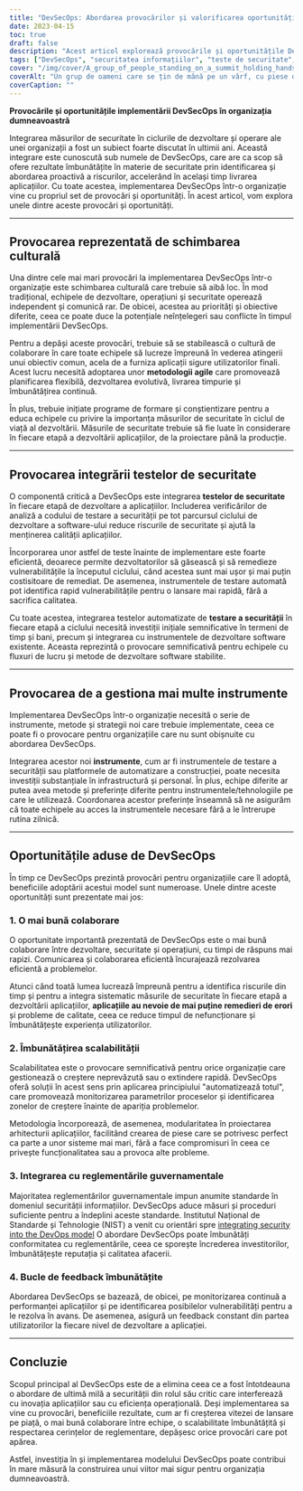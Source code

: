 ```yaml
---
title: "DevSecOps: Abordarea provocărilor și valorificarea oportunităților."
date: 2023-04-15
toc: true
draft: false
description: "Acest articol explorează provocările și oportunitățile DevSecOps în organizații, inclusiv o mai bună colaborare, o mai bună scalabilitate, integrarea cu reglementările guvernamentale și multe altele."
tags: ["DevSecOps", "securitatea informațiilor", "teste de securitate", "metodologii agile", "colaborare", "reglementări guvernamentale", "automatizare", "dezvoltarea aplicațiilor", "scalabilitate", "monitorizare continuă", "Orientările NIST", "bucle de feedback", "modularitate", "vulnerabilități", "asigurarea calității", "securitate cibernetică", "Infrastructura IT", "instrumente de dezvoltare software", "gestionarea riscurilor"]
cover: "/img/cover/A_group_of_people_standing_on_a_summit_holding_hands.png"
coverAlt: "Un grup de oameni care se țin de mână pe un vârf, cu piese de puzzle care se potrivesc în prim-plan."
coverCaption: ""
---
```


**Provocările și oportunitățile implementării DevSecOps în organizația dumneavoastră**

Integrarea măsurilor de securitate în ciclurile de dezvoltare și operare ale unei organizații a fost un subiect foarte discutat în ultimii ani. Această integrare este cunoscută sub numele de DevSecOps, care are ca scop să ofere rezultate îmbunătățite în materie de securitate prin identificarea și abordarea proactivă a riscurilor, accelerând în același timp livrarea aplicațiilor. Cu toate acestea, implementarea DevSecOps într-o organizație vine cu propriul set de provocări și oportunități. În acest articol, vom explora unele dintre aceste provocări și oportunități.

______

## Provocarea reprezentată de schimbarea culturală

Una dintre cele mai mari provocări la implementarea DevSecOps într-o organizație este schimbarea culturală care trebuie să aibă loc. În mod tradițional, echipele de dezvoltare, operațiuni și securitate operează independent și comunică rar. De obicei, acestea au priorități și obiective diferite, ceea ce poate duce la potențiale neînțelegeri sau conflicte în timpul implementării DevSecOps.

Pentru a depăși aceste provocări, trebuie să se stabilească o cultură de colaborare în care toate echipele să lucreze împreună în vederea atingerii unui obiectiv comun, acela de a furniza aplicații sigure utilizatorilor finali. Acest lucru necesită adoptarea unor **metodologii agile** care promovează planificarea flexibilă, dezvoltarea evolutivă, livrarea timpurie și îmbunătățirea continuă.

În plus, trebuie inițiate programe de formare și conștientizare pentru a educa echipele cu privire la importanța măsurilor de securitate în ciclul de viață al dezvoltării. Măsurile de securitate trebuie să fie luate în considerare în fiecare etapă a dezvoltării aplicațiilor, de la proiectare până la producție.

______

## Provocarea integrării testelor de securitate

O componentă critică a DevSecOps este integrarea **testelor de securitate** în fiecare etapă de dezvoltare a aplicațiilor. Includerea verificărilor de analiză a codului de testare a securității pe tot parcursul ciclului de dezvoltare a software-ului reduce riscurile de securitate și ajută la menținerea calității aplicațiilor.

Încorporarea unor astfel de teste înainte de implementare este foarte eficientă, deoarece permite dezvoltatorilor să găsească și să remedieze vulnerabilitățile la începutul ciclului, când acestea sunt mai ușor și mai puțin costisitoare de remediat. De asemenea, instrumentele de testare automată pot identifica rapid vulnerabilitățile pentru o lansare mai rapidă, fără a sacrifica calitatea.

Cu toate acestea, integrarea testelor automatizate de **testare a securității** în fiecare etapă a ciclului necesită investiții inițiale semnificative în termeni de timp și bani, precum și integrarea cu instrumentele de dezvoltare software existente. Aceasta reprezintă o provocare semnificativă pentru echipele cu fluxuri de lucru și metode de dezvoltare software stabilite.

______

## Provocarea de a gestiona mai multe instrumente

Implementarea DevSecOps într-o organizație necesită o serie de instrumente, metode și strategii noi care trebuie implementate, ceea ce poate fi o provocare pentru organizațiile care nu sunt obișnuite cu abordarea DevSecOps.

Integrarea acestor noi **instrumente**, cum ar fi instrumentele de testare a securității sau platformele de automatizare a construcției, poate necesita investiții substanțiale în infrastructură și personal. În plus, echipe diferite ar putea avea metode și preferințe diferite pentru instrumentele/tehnologiile pe care le utilizează. Coordonarea acestor preferințe înseamnă să ne asigurăm că toate echipele au acces la instrumentele necesare fără a le întrerupe rutina zilnică.

______

## Oportunitățile aduse de DevSecOps

În timp ce DevSecOps prezintă provocări pentru organizațiile care îl adoptă, beneficiile adoptării acestui model sunt numeroase. Unele dintre aceste oportunități sunt prezentate mai jos:

### 1. O mai bună colaborare

O oportunitate importantă prezentată de DevSecOps este o mai bună colaborare între dezvoltare, securitate și operațiuni, cu timpi de răspuns mai rapizi. Comunicarea și colaborarea eficientă încurajează rezolvarea eficientă a problemelor.

Atunci când toată lumea lucrează împreună pentru a identifica riscurile din timp și pentru a integra sistematic măsurile de securitate în fiecare etapă a dezvoltării aplicațiilor, **aplicațiile au nevoie de mai puține remedieri de erori** și probleme de calitate, ceea ce reduce timpul de nefuncționare și îmbunătățește experiența utilizatorilor.

### 2. Îmbunătățirea scalabilității

Scalabilitatea este o provocare semnificativă pentru orice organizație care gestionează o creștere neprevăzută sau o extindere rapidă. DevSecOps oferă soluții în acest sens prin aplicarea principiului "automatizează totul", care promovează monitorizarea parametrilor proceselor și identificarea zonelor de creștere înainte de apariția problemelor.

Metodologia încorporează, de asemenea, modularitatea în proiectarea arhitecturii aplicațiilor, facilitând crearea de piese care se potrivesc perfect ca parte a unor sisteme mai mari, fără a face compromisuri în ceea ce privește funcționalitatea sau a provoca alte probleme.

### 3. Integrarea cu reglementările guvernamentale

Majoritatea reglementărilor guvernamentale impun anumite standarde în domeniul securității informațiilor. DevSecOps aduce măsuri și proceduri suficiente pentru a îndeplini aceste standarde. Institutul Național de Standarde și Tehnologie (NIST) a venit cu orientări spre [integrating security into the DevOps model](https://csrc.nist.gov/Projects/devsecops) O abordare DevSecOps poate îmbunătăți conformitatea cu reglementările, ceea ce sporește încrederea investitorilor, îmbunătățește reputația și calitatea afacerii.

### 4. Bucle de feedback îmbunătățite

Abordarea DevSecOps se bazează, de obicei, pe monitorizarea continuă a performanței aplicațiilor și pe identificarea posibilelor vulnerabilități pentru a le rezolva în avans. De asemenea, asigură un feedback constant din partea utilizatorilor la fiecare nivel de dezvoltare a aplicației.

______

## Concluzie

Scopul principal al DevSecOps este de a elimina ceea ce a fost întotdeauna o abordare de ultimă milă a securității din rolul său critic care interferează cu inovația aplicațiilor sau cu eficiența operațională. Deși implementarea sa vine cu provocări, beneficiile rezultate, cum ar fi creșterea vitezei de lansare pe piață, o mai bună colaborare între echipe, o scalabilitate îmbunătățită și respectarea cerințelor de reglementare, depășesc orice provocări care pot apărea.

Astfel, investiția în și implementarea modelului DevSecOps poate contribui în mare măsură la construirea unui viitor mai sigur pentru organizația dumneavoastră.
